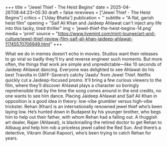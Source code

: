+++
title = "Jewel Thief - The Heist Begins"
date = 2025-04-26T08:44:23+05:30
draft = false
mreviews = ["Jewel Thief - The Heist Begins"]
critics = ['Uday Bhatia']
publication = ''
subtitle = "A flat, garish heist film"
opening = "Saif Ali Khan and Jaideep Ahlawat can't inject any life into this tacky, tired thriller"
img = 'jewel-thief-the-heist-begins-14.png'
media = 'print'
source = "https://www.livemint.com/mint-lounge/art-and-culture/jewel-thief-review-film-saif-ali-khan-jaideep-ahlawat-11745570706949.html"
+++

What we do in memes doesn’t echo in movies. Studios want their releases to go viral so badly they’ll try and reverse engineer such moments. But more often, the things that work are simple and unpredictable—like 10 seconds of Jaideep Ahlawat dancing. Everyone was delighted to see Ahlawat do his best Travolta in OAFF-Savera’s catchy ‘Jaadu’ from Jewel Thief. Netflix quickly cut a Jaideep-focused promo. It’ll bring a few curious viewers to the film, where they’ll discover Ahlawat plays a character so boringly reprehensible that by the time the song comes around in the end credits, no one wants to see him dance. Placing Jaideep Ahlawat and Saif Ali Khan in opposition is a good idea in theory: low-vibe grumbler versus high-vibe trickster. Rehan (Khan) is an internationally renowned jewel thief who’s been laying low. He’s hunted down in Budapest by his younger brother, who begs him to help out their father, with whom Rehan had a falling out. A thuggish art dealer, Rajan (Ahlawat), is blackmailing the retired doctor to get Rehan to Alibaug and help him rob a priceless jewel called the Red Sun. And there’s a detective, Vikram (Kunal Kapoor), who’s been trying to catch Rehan for years.
